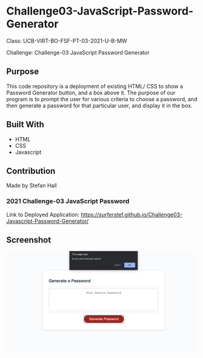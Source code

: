# Challenge03-JavaScript-Password-Generator

Class: UCB-VIRT-BO-FSF-PT-03-2021-U-B-MW

Challenge: Challenge-03 JavaScript Password Generator

## Purpose

This code repository is a deployment of existing HTML/ CSS to show a Password Generator button, and a box above it. The purpose of our program is to prompt the user for various criteria to choose a password, and then generate a password for that particular user, and display it in the box.

## Built With
* HTML
* CSS
* Javascript

## Contribution
Made by Stefan Hall

### 2021 Challenge-03 JavaScript Password

Link to Deployed Application: https://surferstef.github.io/Challenge03-Javascript-Password-Generator/


## Screenshot
![Application Screenshot](PassGen_Screenshot.png "Screenshot of Application")
